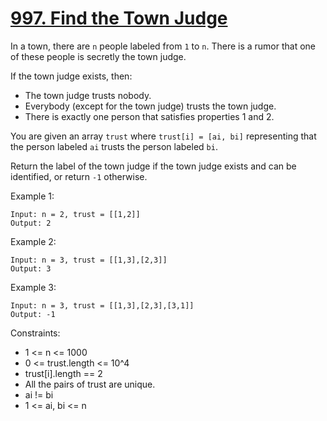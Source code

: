 # [997. Find the Town Judge](https://leetcode.com/problems/find-the-town-judge/description/)

In a town, there are `n` people labeled from `1` to `n`. There is a rumor that one of these people is secretly the town judge.

If the town judge exists, then:

* The town judge trusts nobody.
* Everybody (except for the town judge) trusts the town judge.
* There is exactly one person that satisfies properties 1 and 2.

You are given an array `trust` where `trust[i] = [ai, bi]` representing that the person labeled `ai` trusts the person labeled `bi`.

Return the label of the town judge if the town judge exists and can be identified, or return `-1` otherwise.

 

Example 1:

    Input: n = 2, trust = [[1,2]]
    Output: 2

Example 2:

    Input: n = 3, trust = [[1,3],[2,3]]
    Output: 3

Example 3:

    Input: n = 3, trust = [[1,3],[2,3],[3,1]]
    Output: -1
 

Constraints:

* 1 <= n <= 1000
* 0 <= trust.length <= 10^4
* trust[i].length == 2
* All the pairs of trust are unique.
* ai != bi
* 1 <= ai, bi <= n
